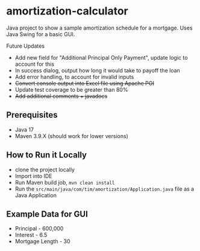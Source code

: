 # amortization-calculator

Java project to show a sample amortization schedule for a mortgage.  Uses Java Swing for a basic GUI.  

Future Updates
* Add new field for "Additional Principal Only Payment", update logic to account for this
* In success dialog, output how long it would take to payoff the loan
* Add error handling, to account for invalid inputs
* ~~Convert console output into Excel file using Apache POI~~
* Update test coverage to be greater than 80%
* ~~Add additional comments + javadocs~~

## Prerequisites
* Java 17
* Maven 3.9.X (should work for lower versions)

## How to Run it Locally
* clone the project locally
* Import into IDE
* Run Maven build job, `mvn clean install`
* Run the `src/main/java/com/tim/amortization/Application.java` file as a Java Application

## Example Data for GUI
* Principal - 600,000
* Interest - 6.5
* Mortgage Length - 30

